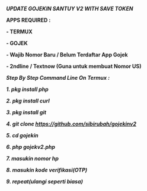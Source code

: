 ***UPDATE GOJEKIN SANTUY V2 WITH SAVE TOKEN***

**APPS REQUIRED :**

**- TERMUX**

**- GOJEK**

**- Wajib Nomor Baru / Belum Terdaftar App Gojek**

**- 2ndline / Textnow (Guna untuk membuat Nomor US)**


***Step By Step Command Line On Termux :***

***1. pkg install php***

***2. pkg install curl***

***3. pkg install git***

***4. git clone https://github.com/sibirubah/gojekinv2***

***5. cd gojekin***

***6. php gojekv2.php***

***7. masukin nomor hp***

***8. masukin kode verifikasi(OTP)***

***9. repeat(ulangi seperti biasa)***
